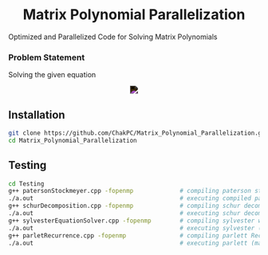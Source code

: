 <h1 align="center">Matrix Polynomial Parallelization</h1>

Optimized and Parallelized Code for Solving Matrix Polynomials  


### Problem Statement
Solving the given equation
<p align="center">
  <img src="https://latex.codecogs.com/svg.latex?q%28x%29%20%3D%20%5Csum%5Climits_%7Bi%3D1%7D%5Ed%20c_ix%5Ed%20%3D%20c_0%20+%20c_1x%20+%20c_2x%5E2%20+%20...c_dx%5Ed" style="filter: invert(1);"/>
</p>


## Installation


```bash
git clone https://github.com/ChakPC/Matrix_Polynomial_Parallelization.git
cd Matrix_Polynomial_Parallelization
```

## Testing


```bash
cd Testing
g++ patersonStockmeyer.cpp -fopenmp             # compiling paterson stockmeyer with openmp
./a.out                                         # executing compiled patersonStockmeyer
g++ schurDecomposition.cpp -fopenmp             # compiling schur decomposition with openmp
./a.out                                         # executing schur decompositions (may take some time to execute)
g++ sylvesterEquationSolver.cpp -fopenmp        # compiling sylvester with openmp
./a.out                                         # executing sylvester (may take a few minutes for serial calculations)
g++ parletRecurrence.cpp -fopenmp               # compiling parlett Recurrence with fopenmp
./a.out                                         # executing parlett (may take a few minutes for serial calculations)
```

